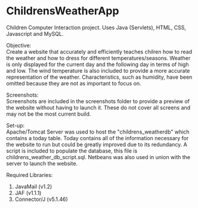 # ChildrensWeatherApp
Children Computer Interaction project. Uses Java (Servlets), HTML, CSS, Javascript and MySQL.

Objective: <br />
Create a website that accurately and efficiently teaches chilren how to read the weather and how to dress for different temperatures/seasons. Weather is only displayed for the current day and the following day in terms of high and low. The wind temperature is also included to provide a more accurate representation of the weather. Characteristics, such as humidity, have been omitted because they are not as important to focus on. 

Screenshots: <br />
Screenshots are included in the screenshots folder to provide a preview of the website without having to launch it. These do not cover all screens and may not be the most current build.

Set-up: <br />
Apache/Tomcat Server was used to host the "childrens_weatherdb" which contains a today table. Today contains all of the information necessary for the website to run but could be greatly improved due to its redundancy. A script is included to populate the database, this file is childrens_weather_db_script.sql. Netbeans was also used in union with the server to launch the website.

Required Libraries:
1. JavaMail (v1.2)
2. JAF (v1.1.1)
3. Connector/J (v5.1.46)
